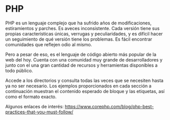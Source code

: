 PHP
===

PHP es un lenguaje complejo que ha sufrido años de modificaciones, estiramientos y parches. Es aveces inconsistente.  Cada versión tiene sus propias características únicas, verrugas y peculiaridades, y es difícil hacer un seguimiento de qué versión tiene los problemas. Es fácil encontrar comunidades que reflejen odio al mismo.

Pero a pesar de eso, es el lenguaje de código abierto más popular de la web del hoy. Cuenta con una comunidad muy grande de desarrolladores y junto con el una gran cantidad de recursos y herramientas disponibles a todo público. 

Accede a los directorios y consulta todas las veces que se necesiten hasta ya no ser necesario. Los ejemplos proporcionados en cada sección a continuación muestran el contenido esperado de bloque y las etiquetas, así como el formato exacto. 

Algunos enlaces de interés:
https://www.corephp.com/blog/php-best-practices-that-you-must-follow/

